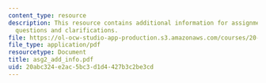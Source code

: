 ```yaml
---
content_type: resource
description: This resource contains additional information for assignment 2 such as
  questions and clarifications.
file: https://ol-ocw-studio-app-production.s3.amazonaws.com/courses/20-180-biological-engineering-programming-spring-2006/20abc324e2ac5bc3d1d4427b3c2be3cd_asg2_add_info.pdf
file_type: application/pdf
resourcetype: Document
title: asg2_add_info.pdf
uid: 20abc324-e2ac-5bc3-d1d4-427b3c2be3cd
---
```

